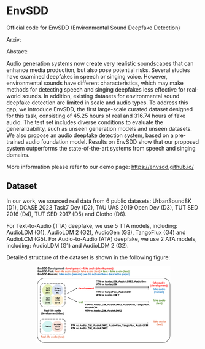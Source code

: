 # EnvSDD
Official code for EnvSDD (Environmental Sound Deepfake Detection)

Arxiv: 

Abstact:

Audio generation systems now create very realistic soundscapes that can enhance media production, but also pose potential risks. Several studies have examined deepfakes in speech or singing voice. However, environmental sounds have different characteristics, which may make methods for detecting speech and singing deepfakes less effective for real-world sounds. In addition, existing datasets for environmental sound deepfake detection are limited in scale and audio types. To address this gap, we introduce EnvSDD, the first large-scale curated dataset designed for this task, consisting of 45.25 hours of real and 316.74 hours of fake audio. The test set includes diverse conditions to evaluate the generalizability, such as unseen generation models and unseen datasets. We also propose an audio deepfake detection system, based on a pre-trained audio foundation model. Results on EnvSDD show that our proposed system outperforms the state-of-the-art systems from speech and singing domains.

More information please refer to our demo page: https://envsdd.github.io/

## Dataset

In our work, we sourced real data from 6 public datasets: UrbanSound8K (D1), DCASE 2023 Task7 Dev (D2), TAU UAS 2019 Open Dev (D3), TUT SED 2016 (D4), TUT SED 2017 (D5) and Clotho (D6). 

For Text-to-Audio (TTA) deepfake, we use 5 TTA models, including: AudioLDM (G1), AudioLDM 2 (G2), AudioGen (G3), TangoFlux (G4) and AudioLCM (G5). For Audio-to-Audio (ATA) deepfake, we use 2 ATA models, including: AudioLDM (G1) and AudioLDM 2 (G2).

Detailed structure of the dataset is shown in the following figure:

<p align="center">
  <img src="figs/dataset.png" alt="Dataset" width="350" />
</p>

